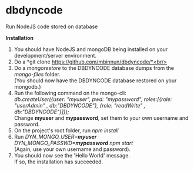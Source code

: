 # dbdyncode
Run NodeJS code stored on database

**Installation**
1. You should have NodeJS and mongoDB being installed on your development/server environment.<br/>
2. Do a *git clone https://github.com/mbinnun/dbdyncode/*<br/>
3. Do a *mongorestore* to the DBDYNCODE database dumps from the *mongo-files* folder.<br/>(You should now have the DBDYNCODE database restored on your mongodb.)<br/>
4. Run the following command on the mongo-cli:<br/>*db.createUser({user: "myuser", pwd: "mypassword", roles:[{role: "userAdmin" , db:"DBDYNCODE"}, {role: "readWrite" , db:"DBDYNCODE"}]});*<br/>Change **myuser** and **mypassword**, set them to your own username and password.<br/>
5. On the project's root folder, run *npm install*<br/>
6. Run *DYN_MONGO_USER=**myuser** DYN_MONGO_PASSWD=**mypassword** npm start*<br/>(Again, use your own username and password).<br/>
7. You should now see the 'Hello World' message.<br/>If so, the installation has succeeded.
